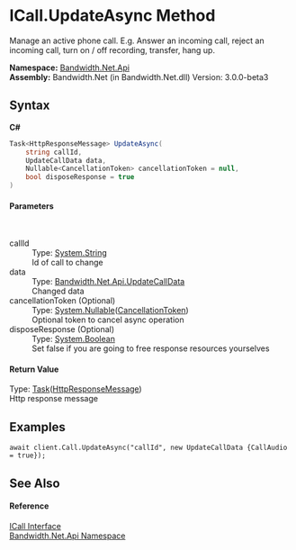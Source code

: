﻿# ICall.UpdateAsync Method 
 

Manage an active phone call. E.g. Answer an incoming call, reject an incoming call, turn on / off recording, transfer, hang up.

**Namespace:**&nbsp;<a href ="N_Bandwidth_Net_Api.md">Bandwidth.Net.Api</a><br />**Assembly:**&nbsp;Bandwidth.Net (in Bandwidth.Net.dll) Version: 3.0.0-beta3

## Syntax

**C#**<br />
``` C#
Task<HttpResponseMessage> UpdateAsync(
	string callId,
	UpdateCallData data,
	Nullable<CancellationToken> cancellationToken = null,
	bool disposeResponse = true
)
```


#### Parameters
&nbsp;<dl><dt>callId</dt><dd>Type: <a href="http://msdn2.microsoft.com/en-us/library/s1wwdcbf" target="_blank">System.String</a><br />Id of call to change</dd><dt>data</dt><dd>Type: <a href ="T_Bandwidth_Net_Api_UpdateCallData.md">Bandwidth.Net.Api.UpdateCallData</a><br />Changed data</dd><dt>cancellationToken (Optional)</dt><dd>Type: <a href="http://msdn2.microsoft.com/en-us/library/b3h38hb0" target="_blank">System.Nullable</a>(<a href="http://msdn2.microsoft.com/en-us/library/dd384802" target="_blank">CancellationToken</a>)<br />Optional token to cancel async operation</dd><dt>disposeResponse (Optional)</dt><dd>Type: <a href="http://msdn2.microsoft.com/en-us/library/a28wyd50" target="_blank">System.Boolean</a><br />Set false if you are going to free response resources yourselves</dd></dl>

#### Return Value
Type: <a href="http://msdn2.microsoft.com/en-us/library/dd321424" target="_blank">Task</a>(<a href="http://msdn2.microsoft.com/en-us/library/hh159046" target="_blank">HttpResponseMessage</a>)<br />Http response message

## Examples

```
await client.Call.UpdateAsync("callId", new UpdateCallData {CallAudio = true});
```


## See Also


#### Reference
<a href ="T_Bandwidth_Net_Api_ICall.md">ICall Interface</a><br /><a href ="N_Bandwidth_Net_Api.md">Bandwidth.Net.Api Namespace</a><br />